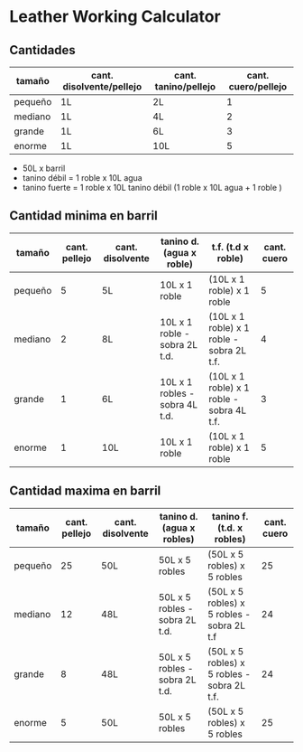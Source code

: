 # Leather Working Calculator

## Cantidades

| tamaño  | cant. disolvente/pellejo | cant. tanino/pellejo | cant. cuero/pellejo |
| ------- | ------------------------ | -------------------- | ------------------- |
| pequeño | 1L                       | 2L                   | 1                   |
| mediano | 1L                       | 4L                   | 2                   |
| grande  | 1L                       | 6L                   | 3                   |
| enorme  | 1L                       | 10L                  | 5                   |

- 50L x barril
- tanino débil = 1 roble x 10L agua
- tanino fuerte = 1 roble x 10L tanino débil (1 roble x 10L agua + 1 roble )

## Cantidad minima en barril

| tamaño  | cant. pellejo | cant. disolvente | tanino d. (agua x roble)       | t.f. (t.d x roble)                        | cant. cuero |
| ------- | ------------- | ---------------- | ------------------------------ | ----------------------------------------- | ----------- |
| pequeño | 5             | 5L               | 10L x 1 roble                  | (10L x 1 roble) x 1 roble                 | 5           |
| mediano | 2             | 8L               | 10L x 1 roble - sobra 2L t.d.  | (10L x 1 roble) x 1 roble - sobra 2L t.f. | 4           |
| grande  | 1             | 6L               | 10L x 1 robles - sobra 4L t.d. | (10L x 1 roble) x 1 roble - sobra 4L t.f. | 3           |
| enorme  | 1             | 10L              | 10L x 1 roble                  | (10L x 1 roble) x 1 roble                 | 5           |

## Cantidad maxima en barril

| tamaño  | cant. pellejo | cant.  disolvente | tanino d. (agua x robles)      | tanino f. (t.d. x robles)                   | cant. cuero |
| ------- | ------------- | ----------------- | ------------------------------ | ------------------------------------------- | ----------- |
| pequeño | 25            | 50L               | 50L x 5 robles                 | (50L x 5 robles) x 5 robles                 | 25          |
| mediano | 12            | 48L               | 50L x 5 robles - sobra 2L t.d. | (50L x 5 robles) x 5 robles - sobra 2L t.f  | 24          |
| grande  | 8             | 48L               | 50L x 5 robles - sobra 2L t.d. | (50L x 5 robles) x 5 robles - sobra 2L t.f. | 24          |
| enorme  | 5             | 50L               | 50L x 5 robles                 | (50L x 5 robles) x 5 robles                 | 25          |

